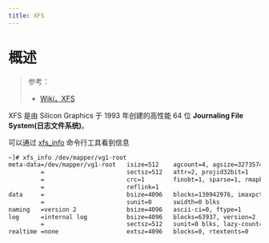 ```yaml
---
title: XFS
---
```


# 概述

> 参考：
> - [Wiki，XFS](https://en.wikipedia.org/wiki/XFS)

XFS 是由 Silicon Graphics 于 1993 年创建的高性能 64 位 **Journaling File System(日志文件系统)**。

可以通过 [xfs_info](docs/IT学习笔记/1.操作系统/X.Linux%20管理/Linux%20系统管理工具/磁盘与文件系统管理工具/文件系统管理工具.md#xfs_info) 命令行工具看到信息

```bash
~]# xfs_info /dev/mapper/vg1-root
meta-data=/dev/mapper/vg1-root   isize=512    agcount=4, agsize=32735744 blks
		 =                       sectsz=512   attr=2, projid32bit=1
		 =                       crc=1        finobt=1, sparse=1, rmapbt=0
		 =                       reflink=1
data     =                       bsize=4096   blocks=130942976, imaxpct=25
		 =                       sunit=0      swidth=0 blks
naming   =version 2              bsize=4096   ascii-ci=0, ftype=1
log      =internal log           bsize=4096   blocks=63937, version=2
		 =                       sectsz=512   sunit=0 blks, lazy-count=1
realtime =none                   extsz=4096   blocks=0, rtextents=0
```

